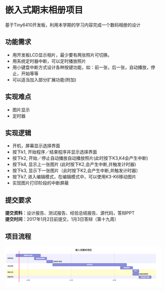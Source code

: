 # 嵌入式期末相册项目

基于Tiny6410开发板，利用本学期的学习内容完成一个数码相册的设计

## 功能需求

* 用开发板LCD显示相片，最少要有两张照片可切换。
* 用系统定时器中断，可以定时播放照片
* 用小键盘中断方式设计各种按键功能，如：前一张，后一张，自动播放，停止，开始等等
* 可以适当加入部分扩展功能(附加)

## 实现难点

* 图片显示
* 定时器

## 实现逻辑

* 开机，屏幕显示选择界面
* 按下k1, 开始程序／结束程序并显示选择界面
* 按下k2, 开始／停止自动播放自动播放照片(此时按下K3,K4会产生中断)
* 按下k4, 显示上一张图片 (此时按下K2,会产生中断,并触发计时器)
* 按下k3, 显示下一张图片（此时按下K2,会产生中断,并触发计时器）
* 按下k7, 进入编辑模式，在编辑模式中，可以使用K3-K6移动图片
* 实现图片打印阶段的中断屏蔽

## 提交要求

**提交资料**：设计报告、测试报告、经验总结报告、源代码，答辩PPT  
**提交时间**：2017年1月2日前提交，1月3日答辩（第十九周）

## 项目流程
![流程图](https://github.com/shuq3/image/blob/master/project/timeline.png)
<!-- ```{mermaid}

gantt
        dateFormat  YYYY-MM-DD
        title 嵌入式期末项目

        section  前期准备
        查看相关源码                :         des1, 2016-12-10, 4d
        整理项目框架                :         des2, 2016-12-13, 2d
        完成设计报告                :         des3, 2016-12-15, 1d

        section 项目进度
        项目启动                   :         sec2, 2016-12-16, 12d
        测试报告                   :         sec2, 2016-12-27, 2d

        section 准备文档
        PPT                       :     doc1, after sec2, 1d
        经验总结报告                :     doc1, after sec2, 1d

        section 准备答辩
        准备展示讲稿                :     after doc1, 2d
``` -->
